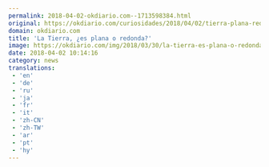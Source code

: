 ```yaml
---
permalink: 2018-04-02-okdiario.com--1713598384.html
original: https://okdiario.com/curiosidades/2018/04/02/tierra-plana-redonda-2044114
domain: okdiario.com
title: 'La Tierra, ¿es plana o redonda?'
image: https://okdiario.com/img/2018/03/30/la-tierra-es-plana-o-redonda.jpg
date: 2018-04-02 10:14:16
category: news
translations: 
 - 'en'
 - 'de'
 - 'ru'
 - 'ja'
 - 'fr'
 - 'it'
 - 'zh-CN'
 - 'zh-TW'
 - 'ar'
 - 'pt'
 - 'hy'
---
```


